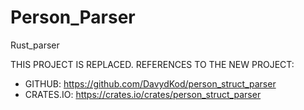 # Person_Parser

Rust_parser

THIS PROJECT IS REPLACED.
REFERENCES TO THE NEW PROJECT:

- GITHUB: https://github.com/DavydKod/person_struct_parser
- CRATES.IO: https://crates.io/crates/person_struct_parser
